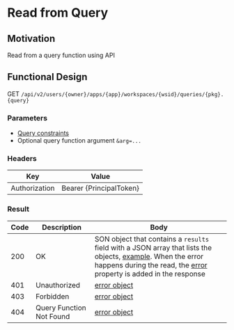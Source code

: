 # Read from Query
## Motivation
Read from a query function using API

## Functional Design
GET `/api/v2/users/{owner}/apps/{app}/workspaces/{wsid}/queries/{pkg}.{query}`

### Parameters
- [Query constraints](query-constraints.md)
- Optional query function argument `&arg=...`

### Headers
| Key | Value |
| --- | --- |
| Authorization | Bearer {PrincipalToken} |

### Result
| Code | Description | Body |
| --- | --- | --- |
| 200 | OK | SON object that contains a `results` field with a JSON array that lists the objects, [example](query-constraints.md#response). When the error happens during the read, the [error](README.md#errors) property is added in the response |
| 401 | Unauthorized | [error object](README.md#errors) |
| 403 | Forbidden | [error object](README.md#errors) |
| 404 | Query Function Not Found | [error object](README.md#errors) |


